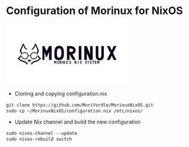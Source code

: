 # Configuration of Morinux for NixOS

![Welcome to Morinux](https://github.com/MoriYordle/MorinuxNixOS/blob/main/logo.png)

- Cloning and copying configuration.nix
```
git clone https://github.com/MoriYordle/MorinuxNixOS.git
sudo cp ~/MorinuxNixOS/configuration.nix /etc/nixos/
```
- Update Nix channel and build the new configuration
```
sudo nixos-channel --update
sudo nixos-rebuild switch
```
